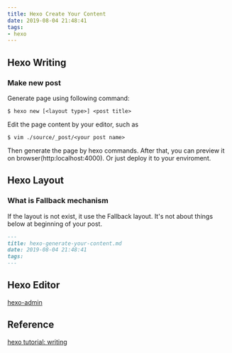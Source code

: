 ```yaml
---
title: Hexo Create Your Content
date: 2019-08-04 21:48:41
tags:
- hexo
---
```

## Hexo Writing
### Make new post
Generate page using following command:
```console
$ hexo new [<layout type>] <post title> 
```
Edit the page content by your editor, such as
```console
$ vim ./source/_post/<your post name>
```
Then generate the page by hexo commands.
After that, you can preview it on browser(http:localhost:4000).
Or just deploy it to your enviroment.

## Hexo Layout
### What is Fallback mechanism
If the layout is not exist, it use the Fallback layout.
It's not about things below at beginning of your post.
```markdown
---
title: hexo-generate-your-content.md
date: 2019-08-04 21:48:41
tags:
---
```

## Hexo Editor
[hexo-admin][]

## Reference
[hexo tutorial: writing][hexo-writing]

[hexo-writing]: https://hexo.io/docs/writing.html "hexo tutorial: writing"
[hexo-admin]: https://github.com/jaredly/hexo-admin "hexo admin editor"
